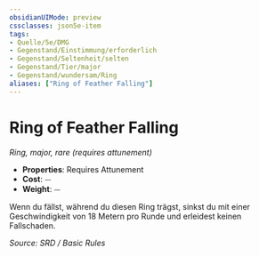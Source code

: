 ```yaml
---
obsidianUIMode: preview
cssclasses: json5e-item
tags:
- Quelle/5e/DMG
- Gegenstand/Einstimmung/erforderlich
- Gegenstand/Seltenheit/selten
- Gegenstand/Tier/major
- Gegenstand/wundersam/Ring
aliases: ["Ring of Feather Falling"]
---
```

# Ring of Feather Falling
*Ring, major, rare (requires attunement)*  

- **Properties**: Requires Attunement
- **Cost**: ⏤
- **Weight**: ⏤

Wenn du fällst, während du diesen Ring trägst, sinkst du mit einer Geschwindigkeit von 18 Metern pro Runde und erleidest keinen Fallschaden.

*Source: SRD / Basic Rules*